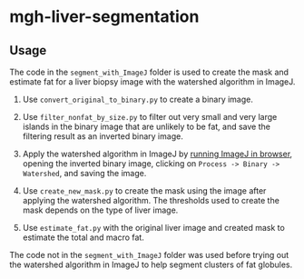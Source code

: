 # mgh-liver-segmentation

## Usage
The code in the `segment_with_ImageJ` folder is used to create the mask and
estimate fat for a liver biopsy image with the watershed algorithm in ImageJ.

1. Use `convert_original_to_binary.py` to create a binary image.

2. Use `filter_nonfat_by_size.py` to filter out very small and very large
islands in the binary image that are unlikely to be fat, and save the
filtering result as an inverted binary image.

3. Apply the watershed algorithm in ImageJ by
[running ImageJ in browser](https://ij.imjoy.io/), opening the inverted binary
image, clicking on `Process -> Binary -> Watershed`, and saving the image.

4. Use `create_new_mask.py` to create the mask using the image after applying
the watershed algorithm. The thresholds used to create the mask depends on the
type of liver image.

5. Use `estimate_fat.py` with the original liver image and created mask to
estimate the total and macro fat.

The code not in the `segment_with_ImageJ` folder was used before trying out
the watershed algorithm in ImageJ to help segment clusters of fat globules.
